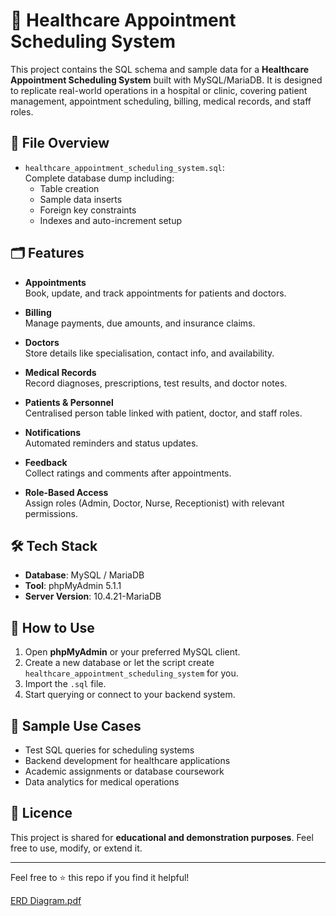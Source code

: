 # 🏥 Healthcare Appointment Scheduling System

This project contains the SQL schema and sample data for a **Healthcare Appointment Scheduling System** built with MySQL/MariaDB. It is designed to replicate real-world operations in a hospital or clinic, covering patient management, appointment scheduling, billing, medical records, and staff roles.

## 📂 File Overview

- `healthcare_appointment_scheduling_system.sql`:  
  Complete database dump including:
  - Table creation
  - Sample data inserts
  - Foreign key constraints
  - Indexes and auto-increment setup

## 🗂️ Features

- **Appointments**  
  Book, update, and track appointments for patients and doctors.

- **Billing**  
  Manage payments, due amounts, and insurance claims.

- **Doctors**  
  Store details like specialisation, contact info, and availability.

- **Medical Records**  
  Record diagnoses, prescriptions, test results, and doctor notes.

- **Patients & Personnel**  
  Centralised person table linked with patient, doctor, and staff roles.

- **Notifications**  
  Automated reminders and status updates.

- **Feedback**  
  Collect ratings and comments after appointments.

- **Role-Based Access**  
  Assign roles (Admin, Doctor, Nurse, Receptionist) with relevant permissions.

## 🛠️ Tech Stack

- **Database**: MySQL / MariaDB  
- **Tool**: phpMyAdmin 5.1.1  
- **Server Version**: 10.4.21-MariaDB

## 🚀 How to Use

1. Open **phpMyAdmin** or your preferred MySQL client.
2. Create a new database or let the script create `healthcare_appointment_scheduling_system` for you.
3. Import the `.sql` file.
4. Start querying or connect to your backend system.

## 🧪 Sample Use Cases

- Test SQL queries for scheduling systems
- Backend development for healthcare applications
- Academic assignments or database coursework
- Data analytics for medical operations

## 📜 Licence

This project is shared for **educational and demonstration purposes**. Feel free to use, modify, or extend it.

---

Feel free to ⭐️ this repo if you find it helpful!


[ERD Diagram.pdf](https://github.com/user-attachments/files/21125159/ERD.Diagram.pdf)

